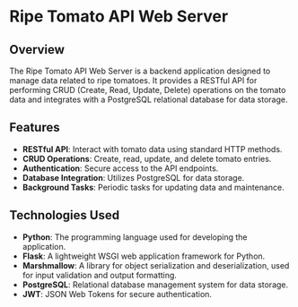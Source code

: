 # Ripe Tomato API Web Server

## Overview

The Ripe Tomato API Web Server is a backend application designed to manage data related to ripe tomatoes. It provides a RESTful API for performing CRUD (Create, Read, Update, Delete) operations on the tomato data and integrates with a PostgreSQL relational database for data storage.

## Features

- **RESTful API**: Interact with tomato data using standard HTTP methods.
- **CRUD Operations**: Create, read, update, and delete tomato entries.
- **Authentication**: Secure access to the API endpoints.
- **Database Integration**: Utilizes PostgreSQL for data storage.
- **Background Tasks**: Periodic tasks for updating data and maintenance.

## Technologies Used

- **Python**: The programming language used for developing the application.
- **Flask**: A lightweight WSGI web application framework for Python.
- **Marshmallow**: A library for object serialization and deserialization, used for input validation and output formatting.
- **PostgreSQL**: Relational database management system for data storage.
- **JWT**: JSON Web Tokens for secure authentication.
